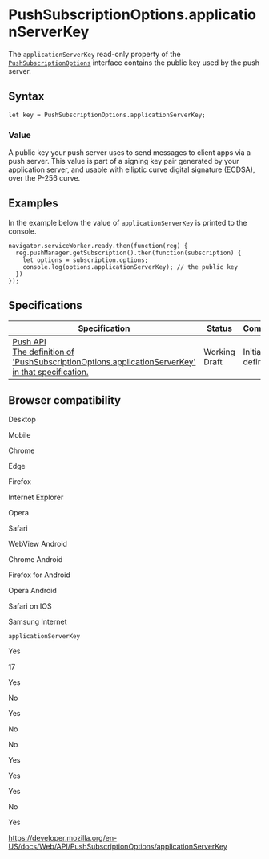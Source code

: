 # PushSubscriptionOptions.applicationServerKey

The `applicationServerKey` read-only property of the [`PushSubscriptionOptions`](../pushsubscriptionoptions) interface contains the public key used by the push server.

## Syntax

    let key = PushSubscriptionOptions.applicationServerKey;

### Value

A public key your push server uses to send messages to client apps via a push server. This value is part of a signing key pair generated by your application server, and usable with elliptic curve digital signature (ECDSA), over the P-256 curve.

## Examples

In the example below the value of `applicationServerKey` is printed to the console.

    navigator.serviceWorker.ready.then(function(reg) {
      reg.pushManager.getSubscription().then(function(subscription) {
        let options = subscription.options;
        console.log(options.applicationServerKey); // the public key
      })
    });

## Specifications

<table><thead><tr class="header"><th>Specification</th><th>Status</th><th>Comment</th></tr></thead><tbody><tr class="odd"><td><a href="https://w3c.github.io/push-api/#dom-pushsubscriptionoptionsinit-applicationserverkey">Push API<br />
<span class="small">The definition of 'PushSubscriptionOptions.applicationServerKey' in that specification.</span></a></td><td><span class="spec-wd">Working Draft</span></td><td>Initial definition.</td></tr></tbody></table>

## Browser compatibility

Desktop

Mobile

Chrome

Edge

Firefox

Internet Explorer

Opera

Safari

WebView Android

Chrome Android

Firefox for Android

Opera Android

Safari on IOS

Samsung Internet

`applicationServerKey`

Yes

17

Yes

No

Yes

No

No

Yes

Yes

Yes

No

Yes

<a href="https://developer.mozilla.org/en-US/docs/Web/API/PushSubscriptionOptions/applicationServerKey" class="_attribution-link">https://developer.mozilla.org/en-US/docs/Web/API/PushSubscriptionOptions/applicationServerKey</a>
